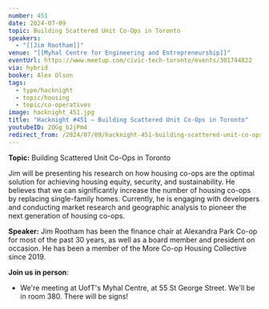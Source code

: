 ```yaml
---
number: 451
date: 2024-07-09
topic: Building Scattered Unit Co-Ops in Toronto
speakers:
  - "[[Jim Rootham]]"
venue: "[[Myhal Centre for Engineering and Entrepreneurship]]"
eventUrl: https://www.meetup.com/civic-tech-toronto/events/301744822
via: hybrid
booker: Alex Olson
tags:
  - type/hacknight
  - topic/housing
  - topic/co-operatives
image: hacknight_451.jpg
title: "Hacknight #451 – Building Scattered Unit Co-Ops in Toronto"
youtubeID: 2QGg_b2jPm4
redirect_from: /2024/07/09/hacknight-451-building-scattered-unit-co-ops-in-toronto-with-jim-rootham/
---
```

**Topic:** Building Scattered Unit Co-Ops in Toronto

Jim will be presenting his research on how housing co-ops are the optimal solution for achieving housing equity, security, and sustainability. He believes that we can significantly increase the number of housing co-ops by replacing single-family homes. Currently, he is engaging with developers and conducting market research and geographic analysis to pioneer the next generation of housing co-ops.

**Speaker:** Jim Rootham has been the finance chair at Alexandra Park Co-op for most of the past 30 years, as well as a board member and president on occasion. He has been a member of the More Co-op Housing Collective since 2019.

**Join us in person**:

* We're meeting at UofT's Myhal Centre, at 55 St George Street. We'll be in room 380. There will be signs!
